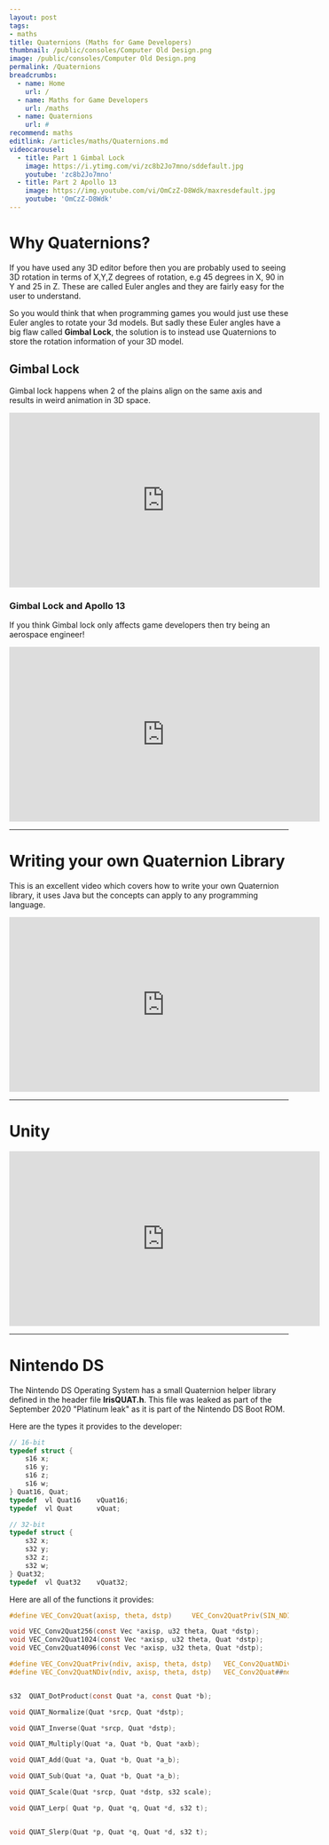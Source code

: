 ```yaml
---
layout: post
tags: 
- maths
title: Quaternions (Maths for Game Developers)
thumbnail: /public/consoles/Computer Old Design.png
image: /public/consoles/Computer Old Design.png
permalink: /Quaternions
breadcrumbs:
  - name: Home
    url: /
  - name: Maths for Game Developers
    url: /maths
  - name: Quaternions
    url: #
recommend: maths
editlink: /articles/maths/Quaternions.md
videocarousel:
  - title: Part 1 Gimbal Lock
    image: https://i.ytimg.com/vi/zc8b2Jo7mno/sddefault.jpg
    youtube: 'zc8b2Jo7mno'
  - title: Part 2 Apollo 13
    image: https://img.youtube.com/vi/OmCzZ-D8Wdk/maxresdefault.jpg
    youtube: 'OmCzZ-D8Wdk'
---
```


# Why Quaternions?
If you have used any 3D editor before then you are probably used to seeing 3D rotation in terms of X,Y,Z degrees of rotation, e.g 45 degrees in X, 90 in Y and 25 in Z. These are called Euler angles and they are fairly easy for the user to understand. 

So you would think that when programming games you would just use these Euler angles to rotate your 3d models. But sadly these Euler angles have a big flaw called **Gimbal Lock**, the solution is to instead use Quaternions to store the rotation information of your 3D model.

## Gimbal Lock
Gimbal lock happens when 2 of the plains align on the same axis and results in weird animation in 3D space.
<iframe width="560" height="315" src="https://www.youtube.com/embed/zc8b2Jo7mno" frameborder="0" allow="accelerometer; autoplay; clipboard-write; encrypted-media; gyroscope; picture-in-picture" allowfullscreen></iframe>

### Gimbal Lock and Apollo 13
If you think Gimbal lock only affects game developers then try being an aerospace engineer!
<iframe width="560" height="315" src="https://www.youtube.com/embed/OmCzZ-D8Wdk" frameborder="0" allow="accelerometer; autoplay; clipboard-write; encrypted-media; gyroscope; picture-in-picture" allowfullscreen></iframe>

---
# Writing your own Quaternion Library
This is an excellent video which covers how to write your own Quaternion library, it uses Java but the concepts can apply to any programming language.
<iframe width="560" height="315" src="https://www.youtube.com/embed/GnKGZYcsJ3E" frameborder="0" allow="accelerometer; autoplay; clipboard-write; encrypted-media; gyroscope; picture-in-picture" allowfullscreen></iframe>

---
# Unity
<iframe width="560" height="315" src="https://www.youtube.com/embed/hd1QzLf4ZH8" frameborder="0" allow="accelerometer; autoplay; clipboard-write; encrypted-media; gyroscope; picture-in-picture" allowfullscreen></iframe>

---
# Nintendo DS
The Nintendo DS Operating System has a small Quaternion helper library defined in the header file **IrisQUAT.h**. This file was leaked as part of the September 2020 "Platinum leak" as it is part of the Nintendo DS Boot ROM.

<div class="rr-tabs" title="group1">
  <div class="rr-tab" title="Types" default>
    <div markdown="1" >
Here are the types it provides to the developer:
      
```c
// 16-bit
typedef struct {
    s16 x;
    s16 y;
    s16 z;
    s16 w;
} Quat16, Quat;
typedef  vl Quat16    vQuat16;
typedef  vl Quat      vQuat;

// 32-bit
typedef struct {
    s32 x;
    s32 y;
    s32 z;
    s32 w;
} Quat32;
typedef  vl Quat32    vQuat32;
```

</div>
  </div>

  <div class="rr-tab" title="Functions">
<div  markdown="1" >
Here are all of the functions it provides:
  
```c
#define VEC_Conv2Quat(axisp, theta, dstp)     VEC_Conv2QuatPriv(SIN_NDIV_DEFAULT, axisp, theta, dstp)

void VEC_Conv2Quat256(const Vec *axisp, u32 theta, Quat *dstp);
void VEC_Conv2Quat1024(const Vec *axisp, u32 theta, Quat *dstp);
void VEC_Conv2Quat4096(const Vec *axisp, u32 theta, Quat *dstp);

#define VEC_Conv2QuatPriv(ndiv, axisp, theta, dstp)   VEC_Conv2QuatNDiv(ndiv, axisp, theta, dstp)
#define VEC_Conv2QuatNDiv(ndiv, axisp, theta, dstp)   VEC_Conv2Quat##ndiv(    axisp, theta, dstp)


s32  QUAT_DotProduct(const Quat *a, const Quat *b);

void QUAT_Normalize(Quat *srcp, Quat *dstp);

void QUAT_Inverse(Quat *srcp, Quat *dstp);

void QUAT_Multiply(Quat *a, Quat *b, Quat *axb);

void QUAT_Add(Quat *a, Quat *b, Quat *a_b);

void QUAT_Sub(Quat *a, Quat *b, Quat *a_b);

void QUAT_Scale(Quat *srcp, Quat *dstp, s32 scale);

void QUAT_Lerp( Quat *p, Quat *q, Quat *d, s32 t);


void QUAT_Slerp(Quat *p, Quat *q, Quat *d, s32 t);
```

</div>
  </div>
</div>

